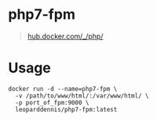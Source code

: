 # php7-fpm

> [hub.docker.com/_/php/](https://hub.docker.com/_/php/)

# Usage
```
docker run -d --name=php7-fpm \
  -v /path/to/www/html/:/var/www/html/ \
  -p port_of_fpm:9000 \
  leoparddennis/php7-fpm:latest
```
